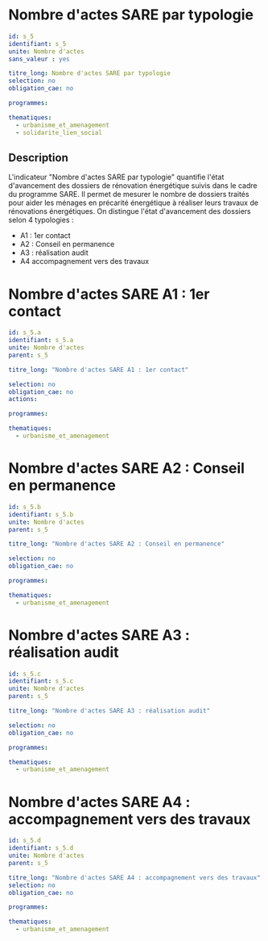# Nombre d'actes SARE par typologie 

```yaml
id: s_5
identifiant: s_5
unite: Nombre d'actes
sans_valeur : yes

titre_long: Nombre d'actes SARE par typologie
selection: no
obligation_cae: no

programmes:

thematiques:
  - urbanisme_et_amenagement
  - solidarite_lien_social
```

## Description

L'indicateur "Nombre d'actes SARE par typologie" quantifie l'état d'avancement des dossiers de rénovation énergétique suivis dans le cadre du programme SARE. Il permet de mesurer le nombre de dossiers traités pour aider les ménages en précarité énergétique à réaliser leurs travaux de rénovations énergétiques. On distingue l'état d'avancement des dossiers selon 4 typologies :

- A1 : 1er contact
- A2 : Conseil en permanence
- A3 : réalisation audit
- A4 accompagnement vers des travaux


# Nombre d'actes SARE A1 : 1er contact

```yaml
id: s_5.a
identifiant: s_5.a
unite: Nombre d'actes
parent: s_5

titre_long: "Nombre d'actes SARE A1 : 1er contact"

selection: no
obligation_cae: no
actions:

programmes:

thematiques:
  - urbanisme_et_amenagement
```

# Nombre d'actes SARE A2 : Conseil en permanence

```yaml
id: s_5.b
identifiant: s_5.b
unite: Nombre d'actes
parent: s_5

titre_long: "Nombre d'actes SARE A2 : Conseil en permanence"

selection: no
obligation_cae: no

programmes:

thematiques:
  - urbanisme_et_amenagement
```

# Nombre d'actes SARE A3 : réalisation audit

```yaml
id: s_5.c
identifiant: s_5.c
unite: Nombre d'actes
parent: s_5

titre_long: "Nombre d'actes SARE A3 : réalisation audit"

selection: no
obligation_cae: no

programmes:

thematiques:
  - urbanisme_et_amenagement
```

# Nombre d'actes SARE A4 : accompagnement vers des travaux

```yaml
id: s_5.d
identifiant: s_5.d
unite: Nombre d'actes
parent: s_5

titre_long: "Nombre d'actes SARE A4 : accompagnement vers des travaux"
selection: no
obligation_cae: no

programmes:

thematiques:
  - urbanisme_et_amenagement

